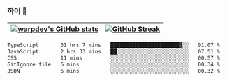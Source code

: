 
### 하이 👋
[![warpdev's GitHub stats](https://github-readme-stats.vercel.app/api?username=warpdev&show_icons=true&theme=vue-dark)](#) |[![GitHub Streak](https://github-readme-streak-stats.herokuapp.com/?user=warpdev&theme=dark)](#)
--- | --- |
<!--START_SECTION:waka-->

```txt
TypeScript       31 hrs 7 mins   ██████████████████████▓░░   91.07 %
JavaScript       2 hrs 33 mins   ██░░░░░░░░░░░░░░░░░░░░░░░   07.51 %
CSS              11 mins         ░░░░░░░░░░░░░░░░░░░░░░░░░   00.57 %
GitIgnore file   6 mins          ░░░░░░░░░░░░░░░░░░░░░░░░░   00.34 %
JSON             6 mins          ░░░░░░░░░░░░░░░░░░░░░░░░░   00.32 %
```

<!--END_SECTION:waka-->

<!--
**warpdev/warpdev** is a ✨ _special_ ✨ repository because its `README.md` (this file) appears on your GitHub profile.

Here are some ideas to get you started:

- 🔭 I’m currently working on ...
- 🌱 I’m currently learning ...
- 👯 I’m looking to collaborate on ...
- 🤔 I’m looking for help with ...
- 💬 Ask me about ...
- 📫 How to reach me: ...
- 😄 Pronouns: ...
- ⚡ Fun fact: ...
-->
